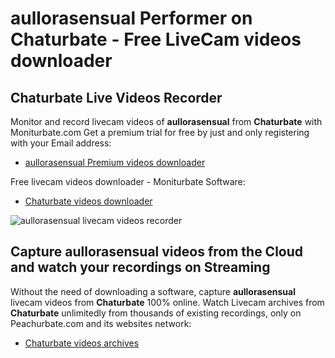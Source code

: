 # aullorasensual Performer on Chaturbate - Free LiveCam videos downloader

## Chaturbate Live Videos Recorder

Monitor and record livecam videos of **aullorasensual** from **Chaturbate** with Moniturbate.com
Get a premium trial for free by just and only registering with your Email address:
* [aullorasensual Premium videos downloader](https://moniturbate.com/request-demo-licence-key.html)

Free livecam videos downloader - Moniturbate Software:
* [Chaturbate videos downloader](https://moniturbate.com/moniturbate-download-software.html)

![aullorasensual livecam videos recorder](https://peachurnet.com/templates/moniturbate-software.png)


## Capture aullorasensual videos from the Cloud and watch your recordings on Streaming

Without the need of downloading a software, capture **aullorasensual** livecam videos from **Chaturbate** 100% online.
Watch Livecam archives from **Chaturbate** unlimitedly from thousands of existing recordings, only on Peachurbate.com and its websites network:
* [Chaturbate videos archives](https://peachurnet.com/)